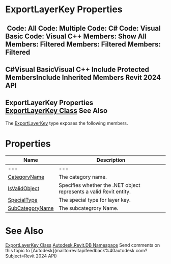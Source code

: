 # ExportLayerKey Properties

﻿
 Code: All Code: Multiple Code: C# Code: Visual Basic Code: Visual C++  Members: Show All Members: Filtered Members: Filtered Members: Filtered   
---  
C#Visual BasicVisual C++
Include Protected MembersInclude Inherited Members
Revit 2024 API  
---  
ExportLayerKey Properties  
[ExportLayerKey Class](64d77004-5c0c-9af2-cae4-39448bbaffe9.md "ExportLayerKey Class") See Also  
---  
The [ExportLayerKey](64d77004-5c0c-9af2-cae4-39448bbaffe9.md "ExportLayerKey Class") type exposes the following members.
# Properties
| Name | Description |
| --- | --- |
| --- | --- | --- |
| [CategoryName](9c22f632-e952-d80c-4bd1-98c57edd0654.md "CategoryName Property") | The category name. |
| [IsValidObject](3e61755b-deef-eedc-d110-7a84533cf70b.md "IsValidObject Property") | Specifies whether the .NET object represents a valid Revit entity. |
| [SpecialType](6f7b1b9a-4d9d-c84d-df06-69b332a3404c.md "SpecialType Property") | The special type for layer key. |
| [SubCategoryName](72d1407d-44a9-70c7-3b16-14efca9fe31a.md "SubCategoryName Property") | The subcategrory Name. |

# See Also
[ExportLayerKey Class](64d77004-5c0c-9af2-cae4-39448bbaffe9.md "ExportLayerKey Class")
[Autodesk.Revit.DB Namespace](87546ba7-461b-c646-cbb1-2cb8f5bff8b2.md "Autodesk.Revit.DB Namespace")
Send comments on this topic to [Autodesk](mailto:revitapifeedback%40autodesk.com?Subject=Revit 2024 API)